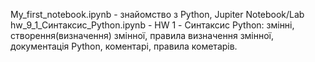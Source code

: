 My_first_notebook.ipynb - знайомство з Python, Jupiter Notebook/Lab
hw_9_1_Cинтаксис_Python.ipynb - HW 1 - Синтаксис Python: змінні, створення(визначення) змінної, правила визначення змінної, документація Python, коментарі, правила кометарів.
